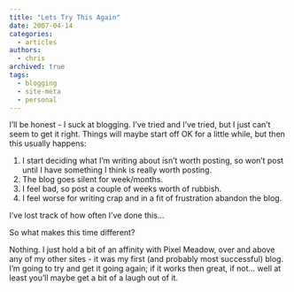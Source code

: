 ```yaml
---
title: "Lets Try This Again"
date: 2007-04-14
categories:
  - articles
authors:
  - chris
archived: true
tags:
  - blogging
  - site-meta
  - personal
---
```


I’ll be honest - I suck at blogging. I’ve tried and I’ve tried, but I just can’t seem to get it right. Things will maybe start off OK for a little while, but then this usually happens:

1. I start deciding what I’m writing about isn’t worth posting, so won’t post until I have something I think is really worth posting.
2. The blog goes silent for week/months.
3. I feel bad, so post a couple of weeks worth of rubbish.
4. I feel worse for writing crap and in a fit of frustration abandon the blog.

I’ve lost track of how often I’ve done this…

So what makes this time different?

Nothing. I just hold a bit of an affinity with Pixel Meadow, over and above any of my other sites - it was my first (and probably most successful) blog. I’m going to try and get it going again; if it works then great, if not… well at least you’ll maybe get a bit of a laugh out of it.
